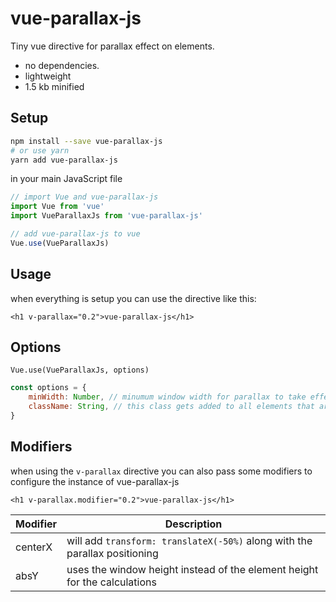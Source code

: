 # vue-parallax-js
Tiny vue directive for parallax effect on elements.
- no dependencies.
- lightweight
- 1.5 kb minified

## Setup
```bash
npm install --save vue-parallax-js
# or use yarn
yarn add vue-parallax-js
```

in your main JavaScript file
```javascript
// import Vue and vue-parallax-js
import Vue from 'vue'
import VueParallaxJs from 'vue-parallax-js'

// add vue-parallax-js to vue
Vue.use(VueParallaxJs)
```

## Usage
when everything is setup you can use the directive like this:
```vue
<h1 v-parallax="0.2">vue-parallax-js</h1>
```

## Options
```vue
Vue.use(VueParallaxJs, options)
```

```javascript
const options = {
	minWidth: Number, // minumum window width for parallax to take effect
	className: String, // this class gets added to all elements that are being animated, by default: 'vueParallax'
}
```

## Modifiers
when using the `v-parallax` directive you can also pass some modifiers to configure the instance of vue-parallax-js
```vue
<h1 v-parallax.modifier="0.2">vue-parallax-js</h1>
```
| Modifier | Description |
|---|---|
| centerX | will add `transform: translateX(-50%)` along with the parallax positioning |
| absY | uses the window height instead of the element height for the calculations |